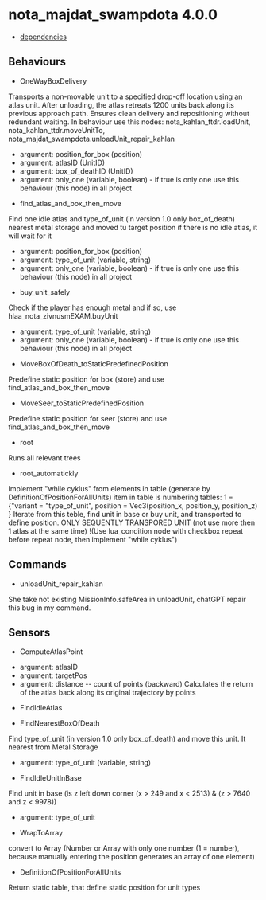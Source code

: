 nota_majdat_swampdota 4.0.0
====

* [dependencies](./dependencies.json)


Behaviours
---

* OneWayBoxDelivery

Transports a non-movable unit to a specified drop-off location using an atlas unit.
After unloading, the atlas retreats 1200 units back along its previous approach path.
Ensures clean delivery and repositioning without redundant waiting.
In behaviour use this nodes: nota_kahlan_ttdr.loadUnit, nota_kahlan_ttdr.moveUnitTo, nota_majdat_swampdota.unloadUnit_repair_kahlan
- argument: position_for_box (position)
- argument: atlasID (UnitID)
- argument: box_of_deathID (UnitID)
- argument: only_one (variable, boolean)		- if true is only one use this behaviour (this node) in all project


* find_atlas_and_box_then_move

Find one idle atlas and type_of_unit (in version 1.0 only box_of_death) nearest metal storage and moved tu target position
if there is no idle atlas, it will wait for it
- argument: position_for_box (position)
- argument: type_of_unit (variable, string)
- argument: only_one (variable, boolean)		- if true is only one use this behaviour (this node) in all project


* buy_unit_safely

Check if the player has enough metal and if so, use hlaa_nota_zivnusmEXAM.buyUnit
- argument: type_of_unit (variable, string)
- argument: only_one (variable, boolean)		- if true is only one use this behaviour (this node) in all project


* MoveBoxOfDeath_toStaticPredefinedPosition

Predefine static position for box (store) and use find_atlas_and_box_then_move 

* MoveSeer_toStaticPredefinedPosition

Predefine static position for seer (store) and use find_atlas_and_box_then_move 

* root

Runs all relevant trees

* root_automatickly

Implement "while cyklus" from elements in table (generate by DefinitionOfPositionForAllUnits)
item in table is numbering tables: 1 = {"variant = "type_of_unit", position = Vec3(position_x, position_y, position_z) }
Iterate from this teble, find unit in base or buy unit, and transported to define position.
ONLY SEQUENTLY TRANSPORED UNIT (not use more then 1 atlas at the same time)
!(Use lua_condition node with checkbox repeat before repeat node, then implement "while cyklus")

Commands
---

* unloadUnit_repair_kahlan

She take not existing MissionInfo.safeArea in unloadUnit, chatGPT repair this bug in my command.

Sensors
---

* ComputeAtlasPoint
- argument: atlasID
- argument: targetPos
- argument: distance 	-- count of points (backward)
Calculates the return of the atlas back along its original trajectory by <distance> points


* FindIdleAtlas

* FindNearestBoxOfDeath

Find type_of_unit (in version 1.0 only box_of_death) and move this unit.
It nearest from Metal Storage
- argument: type_of_unit (variable, string)


* FindIdleUnitInBase

Find unit in base (is z left down corner (x > 249 and x < 2513) & (z > 7640 and z < 9978))
- argument: type_of_unit


* WrapToArray 				

convert to Array (Number or Array with only one number (1 = number),
because manually entering the position generates an array of one element)

* DefinitionOfPositionForAllUnits

Return static table, that define static position for unit types